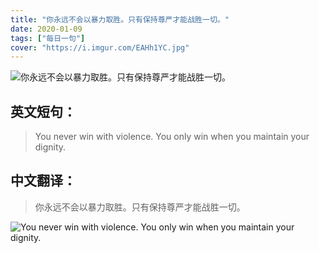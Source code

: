 ```yaml
---
title: "你永远不会以暴力取胜。只有保持尊严才能战胜一切。"
date: 2020-01-09
tags: ["每日一句"]
cover: "https://i.imgur.com/EAHh1YC.jpg"
---
```


![你永远不会以暴力取胜。只有保持尊严才能战胜一切。](https://i.imgur.com/kcJ48WB.jpg)

## 英文短句：
> You never win with violence. You only win when you maintain your dignity.

<!--more-->

## 中文翻译：
> 你永远不会以暴力取胜。只有保持尊严才能战胜一切。

![You never win with violence. You only win when you maintain your dignity.](https://i.imgur.com/KuN8AtU.jpg)

